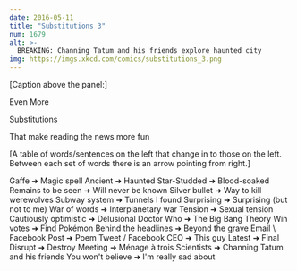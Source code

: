 ```yaml
---
date: 2016-05-11
title: "Substitutions 3"
num: 1679
alt: >-
  BREAKING: Channing Tatum and his friends explore haunted city
img: https://imgs.xkcd.com/comics/substitutions_3.png
---
```

[Caption above the panel:]

Even More

Substitutions

That make reading the news more fun

[A table of words/sentences on the left that change in to those on the left. Between each set of words there is an arrow pointing from right.]

Gaffe ➜ Magic spell Ancient ➜ Haunted Star-Studded ➜ Blood-soaked Remains to be seen ➜ Will never be known Silver bullet ➜ Way to kill werewolves Subway system ➜ Tunnels I found Surprising ➜ Surprising (but not to me) War of words ➜ Interplanetary war Tension ➜ Sexual tension Cautiously optimistic ➜ Delusional Doctor Who ➜ The Big Bang Theory Win votes ➜ Find Pokémon Behind the headlines ➜ Beyond the grave Email \ Facebook Post ➜ Poem Tweet / Facebook CEO ➜ This guy Latest ➜ Final Disrupt ➜ Destroy Meeting ➜ Ménage à trois Scientists ➜ Channing Tatum
and his friends You won't believe ➜ I'm really sad about